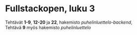 # Fullstackopen, luku 3

Tehtävät **1-9**, **12-20** ja **22**, hakemisto *puhelinluettelo-backend*,   
Tehtävä **9** myös hakemisto *puhelinluettelo*
